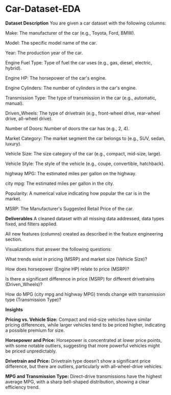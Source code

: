 # Car-Dataset-EDA
**Dataset Description**
You are given a car dataset with the following columns:

Make: The manufacturer of the car (e.g., Toyota, Ford, BMW).

Model: The specific model name of the car.

Year: The production year of the car.

Engine Fuel Type: Type of fuel the car uses (e.g., gas, diesel, electric, hybrid).

Engine HP: The horsepower of the car's engine.

Engine Cylinders: The number of cylinders in the car's engine.

Transmission Type: The type of transmission in the car (e.g., automatic, manual).

Driven_Wheels: The type of drivetrain (e.g., front-wheel drive, rear-wheel drive, all-wheel drive).

Number of Doors: Number of doors the car has (e.g., 2, 4).

Market Category: The market segment the car belongs to (e.g., SUV, sedan, luxury).

Vehicle Size: The size category of the car (e.g., compact, mid-size, large).

Vehicle Style: The style of the vehicle (e.g., coupe, convertible, hatchback).

highway MPG: The estimated miles per gallon on the highway.

city mpg: The estimated miles per gallon in the city.

Popularity: A numerical value indicating how popular the car is in the market.

MSRP: The Manufacturer's Suggested Retail Price of the car.

**Deliverables**
A cleaned dataset with all missing data addressed, data types fixed, and filters applied.

All new features (columns) created as described in the feature engineering section.

Visualizations that answer the following questions:

What trends exist in pricing (MSRP) and market size (Vehicle Size)?

How does horsepower (Engine HP) relate to price (MSRP)?

Is there a significant difference in price (MSRP) for different drivetrains (Driven_Wheels)?

How do MPG (city mpg and highway MPG) trends change with transmission type (Transmission Type)?

**Insights**

**Pricing vs. Vehicle Size:** Compact and mid-size vehicles have similar pricing differences, while larger vehicles tend to be priced higher, indicating a possible premium for size.

**Horsepower and Price:** Horsepower is concentrated at lower price points, with some notable outliers, suggesting that more powerful vehicles might be priced unpredictably.

**Drivetrain and Price:** Drivetrain type doesn’t show a significant price difference, but there are outliers, particularly with all-wheel-drive vehicles.

**MPG and Transmission Type:** Direct-drive transmissions have the highest average MPG, with a sharp bell-shaped distribution, showing a clear efficiency trend.
